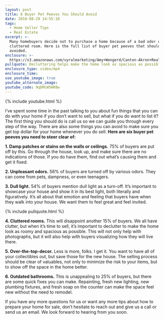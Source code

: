 ```yaml
---
layout: post
title: 6 Buyer Pet Peeves You Should Avoid
date: 2018-08-29 14:55:18
tags:
  - Home Seller Tips
  - Real Estate
excerpt: >-
  Many homebuyers decide not to purchase a home because of a bad odor or a
  cluttered room. Here is the full list of buyer pet peeves that should be
  avoided.
enclosure: >-
  https://s3.amazonaws.com/vyralmarketing/Amy+Wengerd/Canton-Akron+Real+Estate+Agent-+6+Buyer+Pet+Peeves+to+Avoid+When+Selling+Your+Home.mp4
pullquote: Decluttering helps make the home look as spacious as possible.
enclosure_type: video/mp4
enclosure_time:
use_youtube_image: true
youtube_alternate_image:
youtube_code: 9qbMcW5HR8w
---
```


{% include youtube.html %}

I’ve spent some time in the past talking to you about fun things that you can do with your home if you don’t want to sell, but what if you do want to list it? The first thing you should do is call us so we can guide you through every step of the way. There are also some things you can avoid to make sure you get top dollar for your home whenever you do sell. **Here are six buyer pet peeves you need to steer clear of:**

**1. Damp patches or stains on the walls or ceilings.** 75% of buyers are put off by this. Go through the house, look up, and make sure there are no indications of those. If you do have them, find out what’s causing them and get it fixed.

**2. Unpleasant odors.** 56% of buyers are turned off by various odors. They can come from pets, dampness, or even teenagers.

**3. Dull light.** 54% of buyers mention dull light as a turn-off. It’s important to showcase your house and show it in its best light, both literally and figuratively. It’s all about that emotion and feeling that buyers have when they walk into your house. We want them to feel great and feel invited.

{% include pullquote.html %}

**4. Cluttered rooms.** This will disappoint another 15% of buyers. We all have clutter, but when it’s time to sell, it’s important to declutter to make the home look as roomy and spacious as possible. This will not only help with photographs, but it will also help with buyers visualizing how they will live there.

**5. Over-the-top-decor.** Less is more, folks. I get it. You want to have all of your collectibles out, but save those for the new house. The selling process should be clear of valuables, not only to minimize the risk to your items, but to show off the space in the home better.

**6. Outdated bathrooms.** This is unappealing to 25% of buyers, but there are some quick fixes you can make. Repainting, fresh new lighting, new plumbing fixtures, and fresh soap on the counter can make the space feel new without the need to remodel.

If you have any more questions for us or want any more tips about how to prepare your home for sale, don’t hesitate to reach out and give us a call or send us an email. We look forward to hearing from you soon.